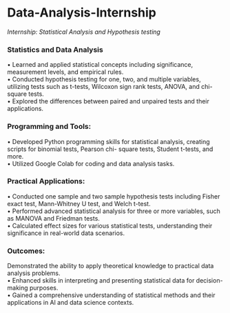 # Data-Analysis-Internship 
*Internship: Statistical Analysis and Hypothesis testing*

<h3>Statistics and Data Analysis</h3>
• Learned and applied statistical concepts including significance, measurement levels, and empirical rules.<br>
• Conducted hypothesis testing for one, two, and multiple variables, utilizing tests such as t-tests, Wilcoxon sign rank tests, ANOVA, and chi-square tests.<br>
• Explored the differences between paired and unpaired tests and their applications.<br>
<h3>Programming and Tools:</h3>
• Developed Python programming skills for statistical analysis, creating scripts for binomial tests, Pearson chi- square tests, Student t-tests, and more.<br>
• Utilized Google Colab for coding and data analysis tasks.<br>
<h3>Practical Applications:</h3>
• Conducted one sample and two sample hypothesis tests including Fisher exact test, Mann-Whitney U test, and Welch t-test.<br>
• Performed advanced statistical analysis for three or more variables, such as MANOVA and Friedman tests.<br>
• Calculated effect sizes for various statistical tests, understanding their significance in real-world data scenarios.<br>
<h3>Outcomes:</h3> 
Demonstrated the ability to apply theoretical knowledge to practical data analysis problems.<br>
• Enhanced skills in interpreting and presenting statistical data for decision-making purposes.<br>
• Gained a comprehensive understanding of statistical methods and their applications in Al and data science contexts.<br>



